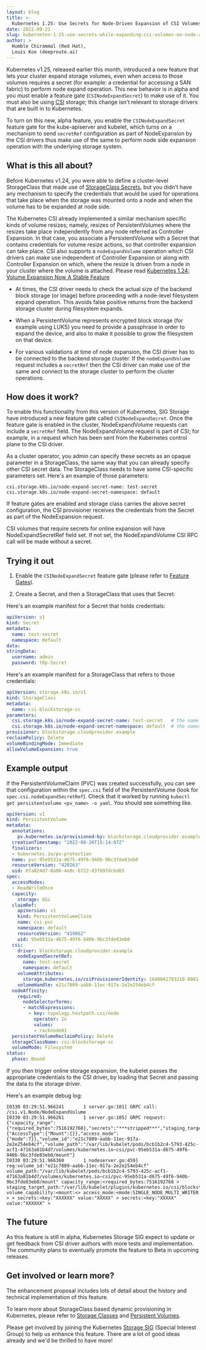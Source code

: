 ```yaml
---
layout: blog
title: >-
  Kubernetes 1.25: Use Secrets for Node-Driven Expansion of CSI Volumes
date: 2022-09-21
slug: kubernetes-1-25-use-secrets-while-expanding-csi-volumes-on-node-alpha
author: >
  Humble Chirammal (Red Hat),
  Louis Koo (deeproute.ai)
---
```


Kubernetes v1.25, released earlier this month, introduced a new feature
that lets your cluster expand storage volumes, even when access to those
volumes requires a secret (for example: a credential for accessing a SAN fabric)
to perform node expand operation. This new behavior is in alpha and you
must enable a feature gate (`CSINodeExpandSecret`) to make use of it.
You must also be using [CSI](https://kubernetes-csi.github.io/docs/)
storage; this change isn't relevant to storage drivers that are built in to Kubernetes.

To turn on this new, alpha feature, you enable the `CSINodeExpandSecret` feature
gate for the kube-apiserver and kubelet, which turns on a mechanism to send `secretRef`
configuration as part of NodeExpansion  by the CSI drivers thus make use of
the same to perform node side expansion operation with the underlying
storage system.

## What is this all about?

Before Kubernetes v1.24, you were able to define a cluster-level StorageClass
that made use of [StorageClass Secrets](https://kubernetes-csi.github.io/docs/secrets-and-credentials-storage-class.html),
but you didn't have any mechanism to specify the credentials that would be used for
operations that take place when the storage was mounted onto a node and when
the volume has to be expanded at node side.

The Kubernetes CSI already implemented a similar mechanism specific kinds of
volume resizes; namely, resizes of PersistentVolumes where the resizes take place
independently from any node referred as Controller Expansion. In that case, you
associate a PersistentVolume with a Secret that contains credentials for volume resize
actions, so that controller expansion can take place. CSI also supports a `nodeExpandVolume`
operation which CSI drivers can make use independent of Controller Expansion or along with
Controller Expansion on which, where the resize is driven from a node in your cluster where
the volume is attached. Please read [Kubernetes 1.24: Volume Expansion Now A Stable Feature](/blog/2022/05/05/volume-expansion-ga/)

- At times, the CSI driver needs to check the actual size of the backend block storage (or image)
  before proceeding with a node-level filesystem expand operation. This avoids false positive returns
  from the backend storage cluster during filesystem expands.

- When a PersistentVolume represents encrypted block storage (for example using LUKS)
  you need to provide a passphrase in order to expand the device, and also to make it possible
  to grow the filesystem on that device.

- For various validations at time of node expansion, the CSI driver has to be connected
  to the backend storage cluster. If the `nodeExpandVolume` request includes a `secretRef`
  then the CSI driver can make use of the same and connect to the storage cluster to
  perform the cluster operations.

## How does it work?

To enable this functionality from this version of Kubernetes, SIG Storage have introduced
a new feature gate called `CSINodeExpandSecret`. Once the feature gate is enabled
in the cluster, NodeExpandVolume requests can include a `secretRef` field. The NodeExpandVolume request
is part of CSI; for example, in a request which has been sent from the Kubernetes
control plane to the CSI driver.

As a cluster operator, you admin can specify these secrets as an opaque parameter in a StorageClass,
the same way that you can already specify other CSI secret data. The StorageClass needs to have some
CSI-specific parameters set. Here's an example of those parameters:

```
csi.storage.k8s.io/node-expand-secret-name: test-secret
csi.storage.k8s.io/node-expand-secret-namespace: default
```

If feature gates are enabled and storage class carries the above secret configuration,
the CSI provisioner receives the credentials from the Secret as part of the NodeExpansion request.

CSI volumes that require secrets for online expansion will have NodeExpandSecretRef
field set. If not set, the NodeExpandVolume CSI RPC call will be made without a secret.

## Trying it out

1. Enable the `CSINodeExpandSecret` feature gate (please refer to
   [Feature Gates](/docs/reference/command-line-tools-reference/feature-gates/)).

1. Create a Secret, and then a StorageClass that uses that Secret.

Here's an example manifest for a Secret that holds credentials:

```yaml
apiVersion: v1
kind: Secret
metadata:
  name: test-secret
  namespace: default
data:
stringData:
  username: admin
  password: t0p-Secret
```

Here's an example manifest for a StorageClass that refers to those credentials:

```yaml
apiVersion: storage.k8s.io/v1
kind: StorageClass
metadata:
  name: csi-blockstorage-sc
parameters:
  csi.storage.k8s.io/node-expand-secret-name: test-secret   # the name of the Secret
  csi.storage.k8s.io/node-expand-secret-namespace: default  # the namespace that the Secret is in
provisioner: blockstorage.cloudprovider.example
reclaimPolicy: Delete
volumeBindingMode: Immediate
allowVolumeExpansion: true
```


## Example output

If the PersistentVolumeClaim (PVC) was created successfully, you can see that
configuration within the `spec.csi` field of the PersistentVolume (look for
`spec.csi.nodeExpandSecretRef`).
Check that it worked by running `kubectl get persistentvolume <pv_name> -o yaml`.
You should see something like.

```yaml
apiVersion: v1
kind: PersistentVolume
metadata:
  annotations:
    pv.kubernetes.io/provisioned-by: blockstorage.cloudprovider.example
  creationTimestamp: "2022-08-26T15:14:07Z"
  finalizers:
  - kubernetes.io/pv-protection
  name: pvc-95eb531a-d675-49f6-940b-9bc3fde83eb0
  resourceVersion: "420263"
  uid: 6fa824d7-8a06-4e0c-b722-d3f897dcbd65
spec:
  accessModes:
  - ReadWriteOnce
  capacity:
    storage: 6Gi
  claimRef:
    apiVersion: v1
    kind: PersistentVolumeClaim
    name: csi-pvc
    namespace: default
    resourceVersion: "419862"
    uid: 95eb531a-d675-49f6-940b-9bc3fde83eb0
  csi:
    driver: blockstorage.cloudprovider.example
    nodeExpandSecretRef:
      name: test-secret
      namespace: default
    volumeAttributes:
      storage.kubernetes.io/csiProvisionerIdentity: 1648042783218-8081-blockstorage.cloudprovider.example
    volumeHandle: e21c7809-aabb-11ec-917a-2e2e254eb4cf
  nodeAffinity:
    required:
      nodeSelectorTerms:
      - matchExpressions:
        - key: topology.hostpath.csi/node
          operator: In
          values:
          - racknode01
  persistentVolumeReclaimPolicy: Delete
  storageClassName: csi-blockstorage-sc
  volumeMode: Filesystem
status:
  phase: Bound
```

If you then trigger online storage expansion, the kubelet passes the appropriate credentials
to the CSI driver, by loading that Secret and passing the data to the storage driver.

Here's an example debug log:

```console
I0330 03:29:51.966241       1 server.go:101] GRPC call: /csi.v1.Node/NodeExpandVolume
I0330 03:29:51.966261       1 server.go:105] GRPC request: {"capacity_range":{"required_bytes":7516192768},"secrets":"***stripped***","staging_target_path":"/var/lib/kubelet/plugins/kubernetes.io/csi/blockstorage.cloudprovider.example/f7c62e6e08ce21e9b2a95c841df315ed4c25a15e91d8fcaf20e1c2305e5300ab/globalmount","volume_capability":{"AccessType":{"Mount":{}},"access_mode":{"mode":7}},"volume_id":"e21c7809-aabb-11ec-917a-2e2e254eb4cf","volume_path":"/var/lib/kubelet/pods/bcb1b2c4-5793-425c-acf1-47163a81b4d7/volumes/kubernetes.io~csi/pvc-95eb531a-d675-49f6-940b-9bc3fde83eb0/mount"}
I0330 03:29:51.966360       1 nodeserver.go:459] req:volume_id:"e21c7809-aabb-11ec-917a-2e2e254eb4cf" volume_path:"/var/lib/kubelet/pods/bcb1b2c4-5793-425c-acf1-47163a81b4d7/volumes/kubernetes.io~csi/pvc-95eb531a-d675-49f6-940b-9bc3fde83eb0/mount" capacity_range:<required_bytes:7516192768 > staging_target_path:"/var/lib/kubelet/plugins/kubernetes.io/csi/blockstorage.cloudprovider.example/f7c62e6e08ce21e9b2a95c841df315ed4c25a15e91d8fcaf20e1c2305e5300ab/globalmount" volume_capability:<mount:<> access_mode:<mode:SINGLE_NODE_MULTI_WRITER > > secrets:<key:"XXXXXX" value:"XXXXX" > secrets:<key:"XXXXX" value:"XXXXXX" >
```

## The future

As this feature is still in alpha, Kubernetes Storage SIG expect to update or get feedback from CSI driver
authors with more tests and implementation. The community plans to eventually
promote the feature to Beta in upcoming releases.

## Get involved or learn more?

The enhancement proposal includes lots of detail about the history and technical
implementation of this feature.

To learn more about StorageClass based dynamic provisioning in Kubernetes, please refer to
[Storage Classes](/docs/concepts/storage/storage-classes/) and
[Persistent Volumes](/docs/concepts/storage/persistent-volumes/).

Please get involved by joining the Kubernetes
[Storage SIG](https://github.com/kubernetes/community/blob/master/sig-storage/README.md)
(Special Interest Group) to help us enhance this feature.
There are a lot of good ideas already and we'd be thrilled to have more!
